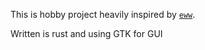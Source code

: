 This is hobby project heavily inspired by [`eww`](https://github.com/elkowar/eww).

Written is rust and using GTK for GUI
